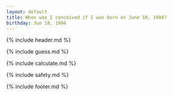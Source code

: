 ```yaml
---
layout: default
title: When was I conceived if I was born on June 18, 1904?
birthday: Jun 18, 1904
---
```


{% include header.md %}

{% include guess.md %}

{% include calculate.md %}

{% include safety.md %}

{% include footer.md %}



